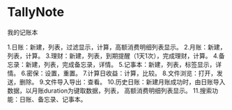 # TallyNote
我的记账本

1.日账：新建，列表，过滤显示，计算，高额消费明细列表显示。
2.月账：新建，列表，计算。
3.理财：新建，列表，到期提醒（1天1次），完成理财，计算。
4.备忘录：新建，列表，完成备忘录，详情。
5.记事本：新建，列表，标签显示，详情。
6.密保：设置，重置。
7.计算日收益：计算，比较。
8.文件浏览：打开，发送，删除。
9.文件导入导出：查看。
10.历史日账：新建月账成功时，由日账导入数据，以月账duration为键取数据，列表， 高额消费明细列表显示。
11.搜索功能：日账、备忘录、记事本。